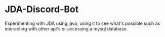 # JDA-Discord-Bot
Experimenting with JDA using java, using it to see what's possible such as interacting with other api's or accessing a mysql database.

